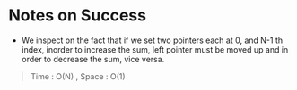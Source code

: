 # Notes on Success
+ We inspect on the fact that if we set two pointers each at
  0, and N-1 th index, inorder to increase the sum, left pointer
  must be moved up and in order to decrease the sum, vice versa.

> Time : O(N) , Space : O(1)
